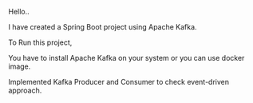 Hello..

I have created a Spring Boot project using Apache Kafka.

To Run this project,

You have to install Apache Kafka on your system or you can use docker image.

Implemented Kafka Producer and Consumer to check event-driven approach.
